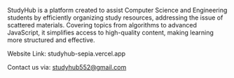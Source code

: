 StudyHub is a platform created to assist Computer Science and Engineering students by efficiently organizing study resources, addressing the issue of scattered materials. Covering topics from algorithms to advanced JavaScript, it simplifies access to high-quality content, making learning more structured and effective.

Website Link:
studyhub-sepia.vercel.app

Contact us via: studyhub552@gmail.com

